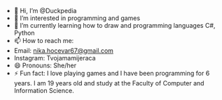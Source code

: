 - 👋 Hi, I’m @Duckpedia
- 👀 I’m interested in programming and games
- 🌱 I’m currently learning how to draw and programming languages C#, Python
- 📫 How to reach me:
- Email: nika.hocevar67@gmail.com
- Instagram: Tvojamamijeraca
- 😄 Pronouns: She/her
- ⚡ Fun fact: I love playing games and I have been programming for 6 years. I am 19 years old and study at the Faculty of Computer and Information Science.

<!---
Duckpedia/Duckpedia is a ✨ special ✨ repository because its `README.md` (this file) appears on your GitHub profile.
You can click the Preview link to take a look at your changes.
--->
